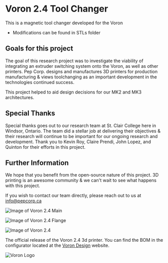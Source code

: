 # Voron 2.4 Tool Changer
This is a magnetic tool changer developed for the Voron
- Modifications can be found in STLs folder

## Goals for this project
The goal of this research project was to investigate the viability of integrating an extruder switching system onto the Voron, as well as other printers. Pep Corp. designs and manufactures 3D printers for production manufacturing & views toolchanging as an important development in the technologies continued success. 

This project helped to aid design decisions for our MK2 and MK3 architectures.

## Special Thanks
Special thanks goes out to our research team at St. Clair College here in Windsor, Ontario. The team did a stellar job at delivering their objectives & their research will continue to be important for our ongoing research and development. Thank you to Kevin Roy, Claire Prendi, John Lopez, and Quinton for their efforts in this project.

## Further Information
We hope that you benefit from the open-source nature of this project. 3D printing is an awesome community & we can't wait to see what happens with this project. 

If you wish to contact our team directly, please reach out to us at info@pepcorp.ca 

![Image of Voron 2.4 Main](https://i.imgur.com/1lS2wVN.jpg)

![Image of Voron 2.4 Flange](https://i.imgur.com/z6otKlg.jpg)

![Image of Voron 2.4](http://vorondesign.com/images/voron2.4.jpg)

The official release of the Voron 2.4 3d printer.  You can find the BOM in the configurator located at the [Voron Design]( http://vorondesign.com/voron2.4) website.

![Voron Logo](http://vorondesign.com/images/voron_design_logo.png)
